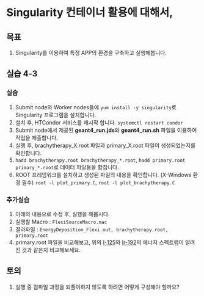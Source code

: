 # Singularity 컨테이너 활용에 대해서,  

## 목표
1. Singularity를 이용하여 특정 APP의 환경을 구축하고 실행해봅니다.

## 실습 4-3
### 실습
1. Submit node와 Worker nodes들에 ```yum install -y singularity```로 Singularity 프로그램을 설치합니다.
1. 설치 후, HTCondor 서비스를 재시작 합니다. ```systemctl restart condor```
1. Submit node에서 제공된 **geant4_run.jds**와 **geant4_run.sh** 파일을 이용하여 작업을 제출합니다.
1. 실행 후, brachytherapy_X.root 파일과 primary_X.root 파일이 생성되었는지를 확인합니다.
1. ```hadd brachytherapy.root brachytherapy_*.root```, ```hadd primary.root primary_*.root```로 데이터 파일들을 합칩니다.
1. ROOT 프레임워크를 설치하고 생성된 파일의 내용을 확인합니다. (X-Windows 환경 필수) ```root -l plot_primary.C```, ```root -l plot_brachytherapy.C```

### 추가실습
1. 아래의 내용으로 수정 후, 실행을 해봅시다.
1. 실행할 Macro : ```FlexiSourceMacro.mac```
1. 결과파일 : ```EnergyDeposition_Flexi.out, brachytherapy.root, primary.root```
1. primary.root 파일을 비교해보고, 위의 [I-125](https://en.wikipedia.org/wiki/Iodine-125)와 [Ir-192](https://www.researchgate.net/figure/Iridium-192-gamma-spectrum_tbl1_228604512)의 에너지 스펙트럼이 알려진 것과 같은지 비교해보세요.

## 토의
1. 실행 중 컴파일 과정을 되풀이하지 않도록 하려면 어떻게 구성해야 할까요?
